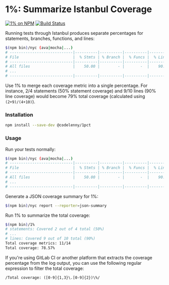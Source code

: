 # 1%: Summarize Istanbul Coverage

[![1% on NPM](https://img.shields.io/npm/v/@codelenny/1pct.svg)](npm.im/@codelenny/1pct)
[![Build Status](https://travis-ci.org/CodeLenny/1pct.svg?branch=master)](https://travis-ci.org/CodeLenny/1pct)

Running tests through Istanbul produces separate percentages for statements, branches, functions, and lines:

```sh
$(npm bin)/nyc (ava|mocha|...)
# ----------------------------|----------|----------|----------|----------|----------------|
# File                        |  % Stmts | % Branch |  % Funcs |  % Lines |Uncovered Lines |
# ----------------------------|----------|----------|----------|----------|----------------|
# All files                   |    50.00 |        - |       -  |    90.00 |                |
# ...
# ----------------------------|----------|----------|----------|----------|----------------|
```

Use 1% to merge each coverage metric into a single percentage.  For instance, 2/4 statements (50% statement coverage)
and 9/10 lines (90% line coverage) would become 79% total coverage (calculated using `(2+9)/(4+10)`).

### Installation

```sh
npm install --save-dev @codelenny/1pct
```

### Usage

Run your tests normally:

```sh
$(npm bin)/nyc (ava|mocha|...)
# ----------------------------|----------|----------|----------|----------|----------------|
# File                        |  % Stmts | % Branch |  % Funcs |  % Lines |Uncovered Lines |
# ----------------------------|----------|----------|----------|----------|----------------|
# All files                   |    50.00 |        - |       -  |    90.00 |                |
# ...
# ----------------------------|----------|----------|----------|----------|----------------|
```

Generate a JSON coverage summary for 1%:

```sh
$(npm bin)/nyc report --reporter=json-summary
```

Run 1% to summarize the total coverage:

```sh
$(npm bin)/1%
# statements: Covered 2 out of 4 total (50%)
# ...
# lines: Covered 9 out of 10 total (90%)
Total coverage metrics: 11/14
Total coverage: 78.57%
```

If you're using GitLab CI or another platform that extracts the coverage percentage from the log output, you can use the
following regular expression to filter the total coverage:

```regex
/Total coverage: ([0-9]{1,3}\.[0-9]{2})\%/
```

